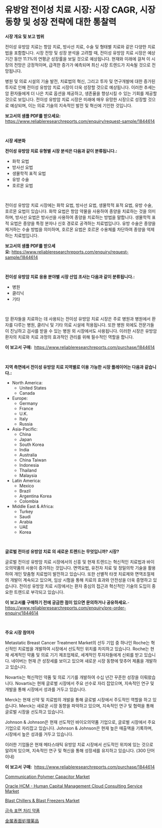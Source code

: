 <p><h1>유방암 전이성 치료 시장: 시장 CAGR, 시장 동향 및 성장 전략에 대한 통찰력</h1></p><p><strong>시장 개요 및 보고 범위</strong></p>
<p><p>전이성 유방암 치료는 항암 치료, 방사선 치료, 수술 및 형태별 치료와 같은 다양한 치료법을 포함합니다. 시장 전망 및 성장 분석을 고려할 때, 전이성 유방암 치료 시장은 예상 기간 동안 11.1%의 연평균 성장률을 보일 것으로 예상됩니다. 현재와 미래에 걸쳐 이 시장의 전망은 긍정적이며, 급격한 증가가 예측되며 최신 시장 트렌드가 지속될 것으로 전망됩니다. </p><p>병원 및 의료 시설의 기술 발전, 치료법의 혁신, 그리고 투자 및 연구개발에 대한 증가된 투자로 인해 전이성 유방암 치료 시장이 더욱 성장할 것으로 예상됩니다. 이러한 추세는 암 환자들에게 더 나은 치료 옵션을 제공하고, 생존율을 향상시킬 수 있는 기회를 제공할 것으로 보입니다. 전이성 유방암 치료 시장은 미래에 매우 유망한 시장으로 성장할 것으로 예상되며, 이는 의료 기술의 지속적인 발전 및 혁신에 기인한 것입니다.</p></p>
<p><strong>보고서의 샘플 PDF를 받으세요:</strong> <a href="https://www.reliableresearchreports.com/enquiry/request-sample/1844614">https://www.reliableresearchreports.com/enquiry/request-sample/1844614</a></p>
<p>&nbsp;</p>
<p><strong>시장 세분화</strong></p>
<p><strong>전이성 유방암 치료 유형별 시장 분석은 다음과 같이 분류됩니다.:</strong></p>
<p><ul><li>화학 요법</li><li>방사선 요법</li><li>생물학적 표적 요법</li><li>유방 수술</li><li>호르몬 요법</li></ul></p>
<p>&nbsp;</p>
<p><p>전이성 유방암 치료 시장에는 화학 요법, 방사선 요법, 생물학적 표적 요법, 유방 수술, 호르몬 요법이 있습니다. 화학 요법은 항암 약물을 사용하여 종양을 치료하는 것을 의미하며, 방사선 요법은 방사선을 사용하여 종양을 치료하는 방법을 말합니다. 생물학적 표적 요법은 종양을 특정 분자나 신호 경로로 공격하는 치료법입니다. 유방 수술은 종양을 제거하는 수술 방법을 의미하며, 호르몬 요법은 호르몬 수용체를 차단하여 종양을 억제하는 치료법입니다.</p></p>
<p><strong>보고서의 샘플 PDF를 받으세요:</strong>&nbsp;<a href="https://www.reliableresearchreports.com/enquiry/request-sample/1844614">https://www.reliableresearchreports.com/enquiry/request-sample/1844614</a></p>
<p>&nbsp;</p>
<p><strong> 전이성 유방암 치료 응용 분야별 시장 산업 조사는 다음과 같이 분류됩니다.:</strong></p>
<p><ul><li>병원</li><li>클리닉</li><li>기타</li></ul></p>
<p>&nbsp;</p>
<p><p>암 환자들을 치료하는 데 사용되는 전이성 유방암 치료 시장은 주로 병원과 병원에서 환자를 다루는 병원, 클리닉 및 기타 의료 시설에 적용됩니다. 또한 병원 외에도 전문가들이 진닝하고 검사를 받을 수 있는 병원 외 시장에서도 사용됩니다. 이러한 시장은 유방암 환자의 치료와 치료 과정의 효과적인 관리를 위해 필수적인 역할을 합니다.</p></p>
<p><strong>이 보고서 구매:</strong>&nbsp; <a href="https://www.reliableresearchreports.com/purchase/1844614">https://www.reliableresearchreports.com/purchase/1844614</a></p>
<p>&nbsp;</p>
<p><strong>지역 측면에서 전이성 유방암 치료 지역별로 이용 가능한 시장 플레이어는 다음과 같습니다.:</strong></p>
<p><ul>
    <li>
        North America:
        <ul>
            <li>United States</li>
            <li>Canada</li>
        </ul>
    </li>
    <li>
        Europe:
        <ul>
            <li>Germany</li>
            <li>France</li>
            <li>U.K.</li>
            <li>Italy</li>
            <li>Russia</li>
        </ul>
    </li>
    <li>
        Asia-Pacific:
        <ul>
            <li>China</li>
            <li>Japan</li>
            <li>South Korea</li>
            <li>India</li>
            <li>Australia</li>
            <li>China Taiwan</li>
            <li>Indonesia</li>
            <li>Thailand</li>
            <li>Malaysia</li>
        </ul>
    </li>
    <li>
        Latin America:
        <ul>
            <li>Mexico</li>
            <li>Brazil</li>
            <li>Argentina Korea</li>
            <li>Colombia</li>
        </ul>
    </li>
    <li>
        Middle East & Africa:
        <ul>
            <li>Turkey</li>
            <li>Saudi</li>
            <li>Arabia</li>
            <li>UAE</li>
            <li>Korea</li>
        </ul>
    </li>
    </ul></p>
<p>&nbsp;</p>
<p><strong>글로벌 전이성 유방암 치료 의 새로운 트렌드는 무엇입니까? 시장?</strong></p>
<p><p>글로벌 전이성 유방암 치료 시장에서의 신흥 및 현재 트렌드는 혁신적인 치료법과 바이오의약품의 사용이 증가하는 것입니다. 면역요법, 유전자 치료 및 정밀의학 기술을 활용하여 개인 맞춤형 치료법이 발전하고 있습니다. 또한 선별적 타겟 치료제와 면역조절제의 개발이 계속되고 있으며, 임상 시험을 통해 치료의 효과와 안전성을 더욱 증명하고 있습니다. 전이성 유방암 치료 시장에서는 환자 중심의 접근과 혁신적인 기술의 도입이 중요한 트렌드로 부각되고 있습니다.</p></p>
<p><strong>이 보고서를 구매하기 전에 궁금한 점이 있으면 문의하거나 공유하세요.</strong>- <a href="https://www.reliableresearchreports.com/enquiry/pre-order-enquiry/1844614">https://www.reliableresearchreports.com/enquiry/pre-order-enquiry/1844614</a></p>
<p>&nbsp;</p>
<p><strong>주요 시장 참여자</strong></p>
<p><p>Metastatic Breast Cancer Treatment Market의 선두 기업 중 하나인 Roche는 혁신적인 치료법을 개발하여 시장에서 선도적인 위치를 차지하고 있습니다. Roche는 현재 세계적인 약품 및 의료 기기 제조업체로, 세계적인 투자자들에게 신뢰를 받고 있습니다. 네이버는 현재 큰 성장세를 보이고 있으며 새로운 시장 동향에 맞추어 제품을 개발하고 있습니다.</p><p>Novartis는 혁신적인 약품 및 의료 기기를 개발하여 수십 년간 꾸준한 성장을 이뤄왔습니다. Novartis는 현재 글로벌 시장에서 주요 선수로 자리 잡았으며, 지속적인 연구 및 개발을 통해 시장에서 성과를 거두고 있습니다. </p><p>Merck는 현재 신약 및 치료법의 개발을 통해 글로벌 시장에서 주도적인 역할을 하고 있습니다. Merck는 새로운 시장 동향을 파악하고 있으며, 지속적인 연구 및 협력을 통해 글로벌 시장을 선도하고 있습니다.</p><p>Johnson & Johnson은 현재 선도적인 바이오의약품 기업으로, 글로벌 시장에서 주요 기업으로 자리잡고 있습니다. Johnson & Johnson은 현재 높은 매출액을 기록하며, 시장에서 높은 성과를 거두고 있습니다.</p><p>이러한 기업들은 현재 메타스태틱 유방암 치료 시장에서 선도적인 위치에 있는 것으로 알려져 있으며, 지속적인 연구 및 혁신을 통해 성장세를 유지하고 있습니다. (300 단어 이내)</p></p>
<p><strong>이 보고서 구매:</strong>&nbsp;&nbsp;<a href="https://www.reliableresearchreports.com/purchase/1844614">https://www.reliableresearchreports.com/purchase/1844614</a></p>
<p><p><a href="https://github.com/mahnoor2003/Market-Research-Report-List-3/blob/main/communication-polymer-capacitor-market.md">Communication Polymer Capacitor Market</a></p><p><a href="https://issuu.com/reportprime-2/docs/oracle-hcm-human-capital-management-cloud-consulti">Oracle HCM - Human Capital Management Cloud Consulting Service Market</a></p><p><a href="https://rainy-horn-d69.notion.site/Blast-Chillers-Blast-Freezers-Market-Challenges-Opportunities-and-Growth-Drivers-and-Major-Mark-df1300f7afaa4eaf8c76b2cedfbe4764">Blast Chillers & Blast Freezers Market</a></p><p><a href="https://github.com/xvz497517413/Market-Research-Report-List-1/blob/main/8123907185718.md">금속 표면 처리 약품</a></p><p><a href="https://github.com/ksxzwxabcuynh011/Market-Research-Report-List-1/blob/main/2651611185723.md">金属表面処理薬品</a></p></p>
